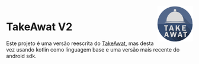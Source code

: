 <img src="https://raw.githubusercontent.com/heroslender/TakeAwat/master/logo.png" alt="Heroslender" title="Heroslender" align="right" height="96" width="96"/>

# TakeAwat V2

Este projeto é uma versão reescrita do [TakeAwat](https://github.com/heroslender/TakeAwat), mas 
desta vez usando kotlin como linguagem base e uma versão mais recente do android sdk.

